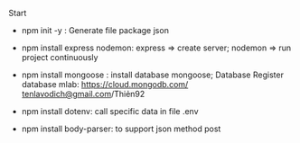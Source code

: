 Start
- npm init -y : Generate file package json
- npm install express nodemon: express => create server; nodemon => run project continuously
- npm install mongoose : install database mongoose;
Database
Register database
mlab: https://cloud.mongodb.com/
tenlavodich@gmail.com/Thiẻn92

- npm install dotenv: call specific data in file .env

- npm install body-parser: to support json method post